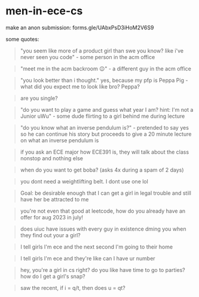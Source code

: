 # men-in-ece-cs
make an anon submission: forms.gle/UAbxPsD3iHoM2V6S9

some quotes:

> "you seem like more of a product girl than swe you know? like i've never seen you code" - some person in the acm office
    
> "meet me in the acm backroom 😉" - a different guy in the acm office     

> "you look better than i thought." yes, because my pfp is Peppa Pig - what did you expect me to look like bro? Peppa?  
   
> are you single?     

> "do you want to play a game and guess what year I am? hint: I'm not a Junior uWu" - some dude flirting to a girl behind me during lecture

> "do you know what an inverse pendulum is?" - pretended to say yes so he can continue his story but proceeds to give a 20 minute lecture on what an inverse pendulum is 

> if you ask an ECE major how ECE391 is, they will talk about the class nonstop and nothing else

> when do you want to get boba? (asks 4x during a spam of 2 days)

> you dont need a weightlifting belt. I dont use one lol

> Goal: be desirable enough that I can get a girl in legal trouble and still have her be attracted to me

> you're not even that good at leetcode, how do you already have an offer for aug 2023 in july!

> does uiuc have issues with every guy in existence dming you when they find out your a girl?

> I tell girls I'm ece and the next second I'm going to their home

> I tell girls I'm ece and they're like can I have ur number

> hey, you're a girl in cs right? do you like have time to go to parties? how do I get a girl's snap?

>saw the recent, if i = q/t, then does u = qt?

